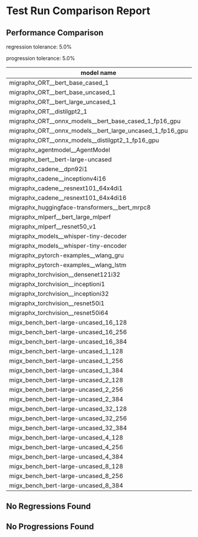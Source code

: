 # Test Run Comparison Report

## Performance Comparison

regression tolerance: 5.0%

progression tolerance: 5.0%

|model name|exit_status|analysis|old_time_ms|new_time_ms|change_ms|percent_change|
|---|---|---|---|---|---|---|
|migraphx_ORT__bert_base_cased_1|PASS|within tol|85.6194|86.6297|1.0103|1.18%|
|migraphx_ORT__bert_base_uncased_1|PASS|progression|98.8797|88.9172|-9.9625|-10.08%|
|migraphx_ORT__bert_large_uncased_1|PASS|progression|389.9558|257.5543|-132.4014|-33.95%|
|migraphx_ORT__distilgpt2_1|PASS|progression|31.6286|29.9561|-1.6725|-5.29%|
|migraphx_ORT__onnx_models__bert_base_cased_1_fp16_gpu|Numerics|within tol|85.6956|85.7712|0.0756|0.09%|
|migraphx_ORT__onnx_models__bert_large_uncased_1_fp16_gpu|Numerics|progression|302.5884|248.0639|-54.5245|-18.02%|
|migraphx_ORT__onnx_models__distilgpt2_1_fp16_gpu|Numerics|progression|43.5361|39.126|-4.4101|-10.13%|
|migraphx_agentmodel__AgentModel|Numerics|regression|0.8116|1.3989|0.5873|72.37%|
|migraphx_bert__bert-large-uncased|PASS|within tol|388.6209|379.8601|-8.7608|-2.25%|
|migraphx_cadene__dpn92i1|PASS|within tol|168.8711|163.7837|-5.0874|-3.01%|
|migraphx_cadene__inceptionv4i16|PASS|within tol|5582.8359|5656.0864|73.2505|1.31%|
|migraphx_cadene__resnext101_64x4di1|PASS|within tol|318.4912|319.2182|0.727|0.23%|
|migraphx_cadene__resnext101_64x4di16|PASS|within tol|4994.1915|5054.3997|60.2083|1.21%|
|migraphx_huggingface-transformers__bert_mrpc8|PASS|within tol|397.1388|403.6472|6.5085|1.64%|
|migraphx_mlperf__bert_large_mlperf|Numerics|within tol|428.8326|450.1272|21.2946|4.97%|
|migraphx_mlperf__resnet50_v1|PASS|progression|102.3365|95.5339|-6.8026|-6.65%|
|migraphx_models__whisper-tiny-decoder|PASS|regression|33.321|38.6328|5.3117|15.94%|
|migraphx_models__whisper-tiny-encoder|Numerics|within tol|184.4399|178.5711|-5.8688|-3.18%|
|migraphx_pytorch-examples__wlang_gru|PASS|regression|91.3152|96.4037|5.0885|5.57%|
|migraphx_pytorch-examples__wlang_lstm|PASS|progression|45.6884|39.6021|-6.0863|-13.32%|
|migraphx_torchvision__densenet121i32|PASS|regression|1448.1761|1535.5128|87.3367|6.03%|
|migraphx_torchvision__inceptioni1|PASS|within tol|205.8826|213.2093|7.3267|3.56%|
|migraphx_torchvision__inceptioni32|PASS|within tol|5762.2144|5821.5239|59.3095|1.03%|
|migraphx_torchvision__resnet50i1|PASS|within tol|84.2518|86.5586|2.3068|2.74%|
|migraphx_torchvision__resnet50i64|PASS|within tol|5449.2068|5445.0215|-4.1853|-0.08%|
|migx_bench_bert-large-uncased_16_128|PASS|within tol|2549.1274|2630.9523|81.825|3.21%|
|migx_bench_bert-large-uncased_16_256|PASS|within tol|4046.6068|4098.9157|52.3088|1.29%|
|migx_bench_bert-large-uncased_16_384|Numerics|within tol|5736.8504|5983.1963|246.3459|4.29%|
|migx_bench_bert-large-uncased_1_128|PASS|within tol|159.3066|159.2633|-0.0432|-0.03%|
|migx_bench_bert-large-uncased_1_256|PASS|within tol|265.4595|273.7846|8.3251|3.14%|
|migx_bench_bert-large-uncased_1_384|PASS|regression|374.6092|453.8857|79.2765|21.16%|
|migx_bench_bert-large-uncased_2_128|PASS|progression|403.9141|381.9176|-21.9965|-5.45%|
|migx_bench_bert-large-uncased_2_256|PASS|within tol|627.1429|596.3099|-30.833|-4.92%|
|migx_bench_bert-large-uncased_2_384|PASS|within tol|823.6496|844.6136|20.964|2.55%|
|migx_bench_bert-large-uncased_32_128|PASS|within tol|5203.5003|5463.5948|260.0945|5.0%|
|migx_bench_bert-large-uncased_32_256|PASS|within tol|8200.4534|8014.9272|-185.5262|-2.26%|
|migx_bench_bert-large-uncased_32_384|Numerics|progression|12307.3729|11240.7549|-1066.6179|-8.67%|
|migx_bench_bert-large-uncased_4_128|PASS|regression|878.9617|1216.8649|337.9032|38.44%|
|migx_bench_bert-large-uncased_4_256|PASS|within tol|1109.3586|1107.6884|-1.6702|-0.15%|
|migx_bench_bert-large-uncased_4_384|PASS|progression|2076.3135|1540.7426|-535.5709|-25.79%|
|migx_bench_bert-large-uncased_8_128|PASS|regression|1313.3331|3193.638|1880.3049|143.17%|
|migx_bench_bert-large-uncased_8_256|PASS|within tol|2161.3715|2135.0759|-26.2956|-1.22%|
|migx_bench_bert-large-uncased_8_384|PASS|within tol|3047.3938|2939.935|-107.4588|-3.53%|

## No Regressions Found

## No Progressions Found

